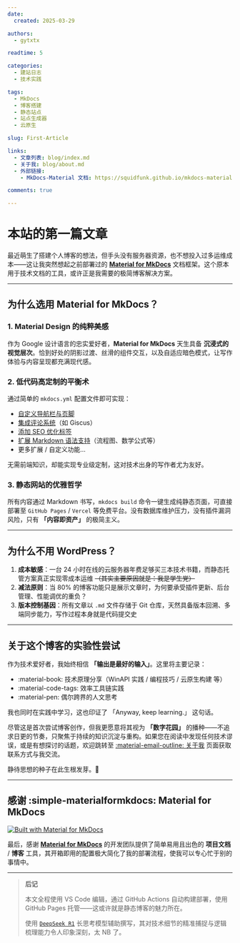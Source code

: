 ```yaml
---
date:
  created: 2025-03-29

authors:
  - gytxtx

readtime: 5

categories:
  - 建站日志
  - 技术实践

tags:
  - MkDocs
  - 博客搭建
  - 静态站点
  - 站点生成器
  - 云原生

slug: First-Article

links:
  - 文章列表: blog/index.md
  - 关于我: blog/about.md
  - 外部链接:
    - MkDocs-Material 文档: https://squidfunk.github.io/mkdocs-material/

comments: true

---
```


# 本站的第一篇文章

最近萌生了搭建个人博客的想法，但手头没有服务器资源，也不想投入过多运维成本——这让我突然想起之前部署过的 **[Material for MkDocs](https://github.com/squidfunk/mkdocs-material/)** 文档框架。这个原本用于技术文档的工具，或许正是我需要的极简博客解决方案。

<!-- more -->

---

## 为什么选用 Material for MkDocs？

### 1. Material Design 的纯粹美感

作为 Google 设计语言的忠实爱好者，**Material for MkDocs** 天生具备 **沉浸式的视觉层次**。恰到好处的阴影过渡、丝滑的组件交互，以及自适应暗色模式，让写作体验与内容呈现都充满现代感。

### 2. 低代码高定制的平衡术

通过简单的 `mkdocs.yml` 配置文件即可实现：

- [自定义导航栏与页脚](https://squidfunk.github.io/mkdocs-material/setup/)
- [集成评论系统](https://squidfunk.github.io/mkdocs-material/setup/adding-a-comment-system/)（如 Giscus）
- [添加 SEO 优化标签](https://squidfunk.github.io/mkdocs-material/setup/setting-up-tags/)
- [扩展 Markdown 语法支持](https://squidfunk.github.io/mkdocs-material/reference/)（流程图、数学公式等）
- 更多扩展 / 自定义功能...

无需前端知识，却能实现专业级定制，这对技术出身的写作者尤为友好。

### 3. 静态网站的优雅哲学

所有内容通过 Markdown 书写，`mkdocs build` 命令一键生成纯静态页面，可直接部署至 `GitHub Pages` / `Vercel` 等免费平台。没有数据库维护压力，没有插件漏洞风险，只有 **「内容即资产」** 的极简主义。

---

## 为什么不用 WordPress？

1. **成本敏感**：一台 24 小时在线的云服务器年费足够买三本技术书籍，而静态托管方案真正实现零成本运维 ~~（其实主要原因就是：我是学生党）~~
2. **减法原则**：当 80% 的博客功能只是展示文章时，为何要承受插件更新、后台管理、性能调优的重负？
3. **版本控制基因**：所有文章以 `.md` 文件存储于 Git 仓库，天然具备版本回溯、多端同步能力，写作过程本身就是代码提交史

---

## 关于这个博客的实验性尝试

作为技术爱好者，我始终相信 **「输出是最好的输入」**。这里将主要记录：

- :material-book: 技术原理分享（WinAPI 实践 / 编程技巧 / 云原生构建 等）
- :material-code-tags: 效率工具链实践
- :material-pen: 偶尔跨界的人文思考

我也同时在实践中学习，这也印证了 「Anyway, keep learning.」 这句话。

尽管这是首次尝试博客创作，但我更愿意将其视为 **「数字花园」** 的播种——不追求日更的节奏，只聚焦于持续的知识沉淀与重构。如果您在阅读中发现任何技术谬误，或是有想探讨的话题，欢迎跳转至 [:material-email-outline: 关于我](https://gytxtx-blog.pages.dev/blog/about/) 页面获取联系方式与我交流。

静待思想的种子在此生根发芽。🌱

---

## 感谢 :simple-materialformkdocs: Material for MkDocs

[![Built with Material for MkDocs](https://img.shields.io/badge/Material_for_MkDocs-526CFE?style=for-the-badge&logo=MaterialForMkDocs&logoColor=white)](https://squidfunk.github.io/mkdocs-material/)

最后，感谢 **[Material for MkDocs](https://github.com/squidfunk/mkdocs-material/)** 的开发团队提供了简单易用且出色的 **项目文档** / **博客** 工具，其开箱即用的配置极大简化了我的部署流程，使我可以专心忙于别的事情中。

---

> **后记**
>
> 本文全程使用 VS Code 编辑，通过 GitHub Actions 自动构建部署，使用 GitHub Pages 托管——这或许就是静态博客的魅力所在。
>
> 使用 [`DeepSeek R1`](https://www.deepseek.com/) 长思考模型辅助撰写，其对技术细节的精准捕捉与逻辑梳理能力令人印象深刻，太 NB 了。
